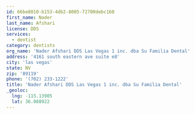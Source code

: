 ```yaml
---
id: 66be8010-b153-4db2-8005-72700debc160
first_name: Nader
last_name: Afshari
license: DDS
services:
  - dentist
category: dentists
org_name: 'Nader Afshari DDS Las Vegas 1 inc. dba Su Familia Dental'
address: '4161 south eastern ave suite e8'
city: 'las vegas'
state: NV
zip: '89119'
phone: '(702) 233-1222'
title: 'Nader Afshari DDS Las Vegas 1 inc. dba Su Familia Dental'
_geoloc:
  lng: -115.13905
  lat: 36.088922
---
```

